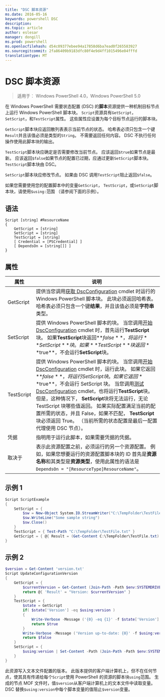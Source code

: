 ```yaml
---
title: "DSC 脚本资源"
ms.date: 2016-05-16
keywords: powershell DSC
description: 
ms.topic: article
author: eslesar
manager: dongill
ms.prod: powershell
ms.openlocfilehash: d54c09377ebee94a17858d6ba7ead0f265583927
ms.sourcegitcommit: 2fa86409b9183dfc80f4e9d4ff1015496e04fffd
translationtype: MT
---
```

# DSC 脚本资源

 
> 适用于︰ Windows PowerShell 4.0，Windows PowerShell 5.0

在 Windows PowerShell 需要状态配置 (DSC) 的**脚本**资源提供一种机制目标节点上运行 Windows PowerShell 脚本块。 `Script`资源具有`GetScript`， `SetScript`，和`TestScript`属性。 这些属性应设置为每个目标节点运行的脚本块。 

`GetScript`脚本块应返回散列表表示当前节点的状态。 哈希表必须只包含一个键`Result`并且该值必须是类型的`String`。 不需要返回任何内容。 DSC 不执行任何操作使用此脚本块的输出。

`TestScript`脚本块应确定是否需要修改当前节点。 应该返回`$true`如果节点是最新。 应该返回`$false`如果节点的配置已过期，应通过更新`SetScript`脚本块。 `TestScript`脚本块由 DSC。

`SetScript`脚本块应修改节点。 如果由 DSC 调用`TestScript`阻止返回`$false`。

如果您需要使用您的配置脚本中的变量`GetScript`， `TestScript`，或`SetScript`脚本块，请使用`$using:`范围 （请参阅下面的示例）。


## 语法

```
Script [string] #ResourceName
{
    GetScript = [string]
    SetScript = [string]
    TestScript = [string]
    [ Credential = [PSCredential] ]
    [ DependsOn = [string[]] ]
}
```

## 属性

|  属性  |  说明   | 
|---|---| 
| GetScript| 提供当您调用[获取 DscConfiguration](https://technet.microsoft.com/en-us/library/dn407379.aspx) cmdlet 时运行的 Windows PowerShell 脚本块。 此块必须返回哈希表。 哈希表必须只包含一个键**结果**，并且该值必须是**字符串**类型。| 
| SetScript| 提供 Windows PowerShell 脚本的块。 当您调用[开始 DscConfiguration](https://technet.microsoft.com/en-us/library/dn521623.aspx) cmdlet 时，首先运行**TestScript**块。 如果**TestScript**块返回**$false**，将运行**SetScript**块。 如果**TestScript**块返回**$true**，不会运行**SetScript**块。| 
| TestScript| 提供 Windows PowerShell 脚本的块。 当您调用[开始 DscConfiguration](https://technet.microsoft.com/en-us/library/dn521623.aspx) cmdlet 时，运行此块。 如果它返回**$false**，将运行 SetScript 块。 如果它返回**$true**，不会运行 SetScript 块。 当您调用[测试 DscConfiguration](https://technet.microsoft.com/en-us/library/dn407382.aspx) cmdlet，也将运行**TestScript**块。 但是，这种情况下， **SetScript**块将无法运行，无论 TestScript 块哪些值返回。 如果实际配置满足当前的配置所需的状态，并且 False，如果不匹配， **TestScript**块必须返回 True。 （当前所需的状态配置是最后一配置代理使用 DSC 节点）。| 
| 凭据| 指明用于运行此脚本，如果需要凭据的凭据。| 
| 取决于| 表示此资源配置之前，必须运行的另一个资源配置。 例如，如果您想要运行的资源配置脚本块的 ID 首先是**资源名称**和其类型是**资源类型**，使用此属性的语法是`DependsOn = "[ResourceType]ResourceName"`。

## 示例 1
```powershell
Script ScriptExample
{
    SetScript = { 
        $sw = New-Object System.IO.StreamWriter("C:\TempFolder\TestFile.txt")
        $sw.WriteLine("Some sample string")
        $sw.Close()
    }
    TestScript = { Test-Path "C:\TempFolder\TestFile.txt" }
    GetScript = { @{ Result = (Get-Content C:\TempFolder\TestFile.txt) } }          
}
```

## 示例 2
```powershell
$version = Get-Content 'version.txt'
Script UpdateConfigurationVersion
{
    GetScript = { 
        $currentVersion = Get-Content (Join-Path -Path $env:SYSTEMDRIVE -ChildPath 'version.txt')
        return @{ 'Result' = "Version: $currentVersion" }
    }          
    TestScript = { 
        $state = GetScript
        if( $state['Version'] -eq $using:version )
        {
            Write-Verbose -Message ('{0} -eq {1}' -f $state['Version'],$using:version)
            return $true
        }
        Write-Verbose -Message ('Version up-to-date: {0}' -f $using:version)
        return $false
    }
    SetScript = { 
        $using:version | Set-Content -Path (Join-Path -Path $env:SYSTEMDRIVE -ChildPath 'version.txt')
    }
}
```

此资源写入文本文件配置的版本。 此版本提供的客户端计算机上，但不在任何节点，使其具有传递给每个`Script`使用 PowerShell 的资源的脚本块`using`范围。 生成的节点 MOF 文件时，值`$version`从客户端计算机上的文本文件中读取变量。 DSC 替换`$using:version`中每个脚本变量的值阻止`$version`变量。

